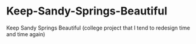 # Keep-Sandy-Springs-Beautiful
Keep Sandy Springs Beautiful (college project that I tend to redesign time and time again)
